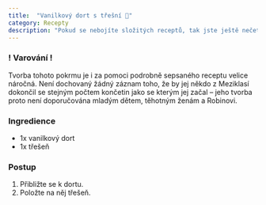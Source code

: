 ```yaml
---
title:  "Vanilkový dort s třešní 🍰"
category: Recepty
description: "Pokud se nebojíte složitých receptů, tak jste ještě nečetli tento."
---
```


### ! Varování !
Tvorba tohoto pokrmu je i za pomoci podrobně sepsaného receptu velice náročná. Není dochovaný žádný záznam toho, že by jej někdo z Meziklasí dokončil se stejným počtem končetin jako se kterým jej začal – jeho tvorba proto není doporučována mladým dětem, těhotným ženám a Robinovi.

### Ingredience
- 1x vanilkový dort
- 1x třešeň

### Postup
1. Přibližte se k dortu.
2. Položte na něj třešeň.

